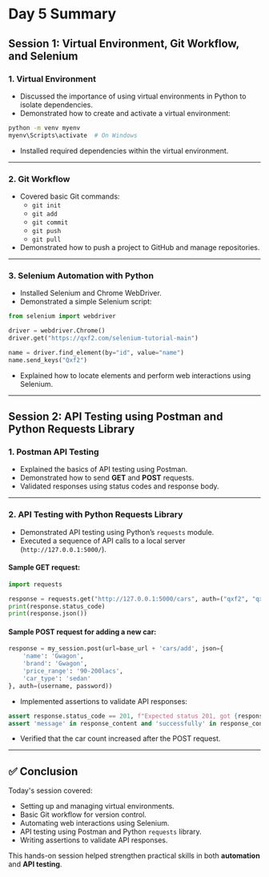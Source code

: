 
# Day 5 Summary

## Session 1: Virtual Environment, Git Workflow, and Selenium

### 1. Virtual Environment
- Discussed the importance of using virtual environments in Python to isolate dependencies.
- Demonstrated how to create and activate a virtual environment:

```bash
python -m venv myenv
myenv\Scripts\activate  # On Windows
```

- Installed required dependencies within the virtual environment.

---

### 2. Git Workflow
- Covered basic Git commands:
  - `git init`
  - `git add`
  - `git commit`
  - `git push`
  - `git pull`
- Demonstrated how to push a project to GitHub and manage repositories.

---

### 3. Selenium Automation with Python
- Installed Selenium and Chrome WebDriver.
- Demonstrated a simple Selenium script:

```python
from selenium import webdriver

driver = webdriver.Chrome()
driver.get("https://qxf2.com/selenium-tutorial-main")

name = driver.find_element(by="id", value="name")
name.send_keys("Qxf2")
```

- Explained how to locate elements and perform web interactions using Selenium.

---

## Session 2: API Testing using Postman and Python Requests Library

### 1. Postman API Testing
- Explained the basics of API testing using Postman.
- Demonstrated how to send **GET** and **POST** requests.
- Validated responses using status codes and response body.

---

### 2. API Testing with Python Requests Library
- Demonstrated API testing using Python’s `requests` module.
- Executed a sequence of API calls to a local server (`http://127.0.0.1:5000/`).

#### Sample GET request:
```python
import requests

response = requests.get("http://127.0.0.1:5000/cars", auth=("qxf2", "qxf2"))
print(response.status_code)
print(response.json())
```

#### Sample POST request for adding a new car:
```python
response = my_session.post(url=base_url + 'cars/add', json={
    'name': 'Gwagon',
    'brand': 'Gwagon',
    'price_range': '90-200lacs',
    'car_type': 'sedan'
}, auth=(username, password))
```

- Implemented assertions to validate API responses:

```python
assert response.status_code == 201, f"Expected status 201, got {response.status_code}"
assert 'message' in response_content and 'successfully' in response_content['message'].lower(), "Car addition failed"
```

- Verified that the car count increased after the POST request.

---

## ✅ Conclusion
Today's session covered:
- Setting up and managing virtual environments.
- Basic Git workflow for version control.
- Automating web interactions using Selenium.
- API testing using Postman and Python `requests` library.
- Writing assertions to validate API responses.

This hands-on session helped strengthen practical skills in both **automation** and **API testing**.
```
